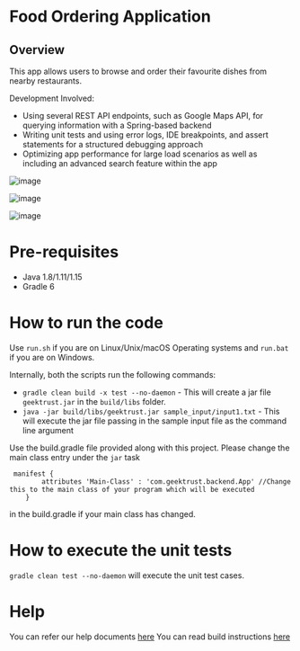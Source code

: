 # Food Ordering Application

## Overview
This app allows users to browse and order their favourite dishes from nearby restaurants.

Development Involved:
* Using several REST API endpoints, such as Google Maps API, for querying information with a Spring-based backend
* Writing unit tests and using error logs, IDE breakpoints, and assert statements for a structured debugging approach
* Optimizing app performance for large load scenarios as well as including an advanced search feature within the app

![image](https://github.com/SoumyaMehta/QEats/assets/69056406/8ca557bf-f8d6-4051-8694-1ac973fe0c7b)

![image](https://github.com/SoumyaMehta/QEats/assets/69056406/5061db46-abba-48fb-a98c-8ab8b2ae7080)

![image](https://github.com/SoumyaMehta/QEats/assets/69056406/4690177a-7eb7-4d2f-80f6-3d1a2cdd51c0)

# Pre-requisites

* Java 1.8/1.11/1.15
* Gradle 6

# How to run the code

Use `run.sh` if you are on Linux/Unix/macOS Operating systems and `run.bat` if you are on Windows.

Internally, both the scripts run the following commands:

* `gradle clean build -x test --no-daemon` - This will create a jar file `geektrust.jar` in the `build/libs` folder.
* `java -jar build/libs/geektrust.jar sample_input/input1.txt` - This will execute the jar file passing in the sample input file as the command line argument

 Use the build.gradle file provided along with this project. Please change the main class entry under the `jar` task

```
 manifest {
        attributes 'Main-Class' : 'com.geektrust.backend.App' //Change this to the main class of your program which will be executed
    }
```

in the build.gradle if your main class has changed.

# How to execute the unit tests

 `gradle clean test --no-daemon` will execute the unit test cases.

# Help

You can refer our help documents [here](https://help.geektrust.in)
You can read build instructions [here](https://github.com/geektrust/coding-problem-artefacts/tree/master/Java)
